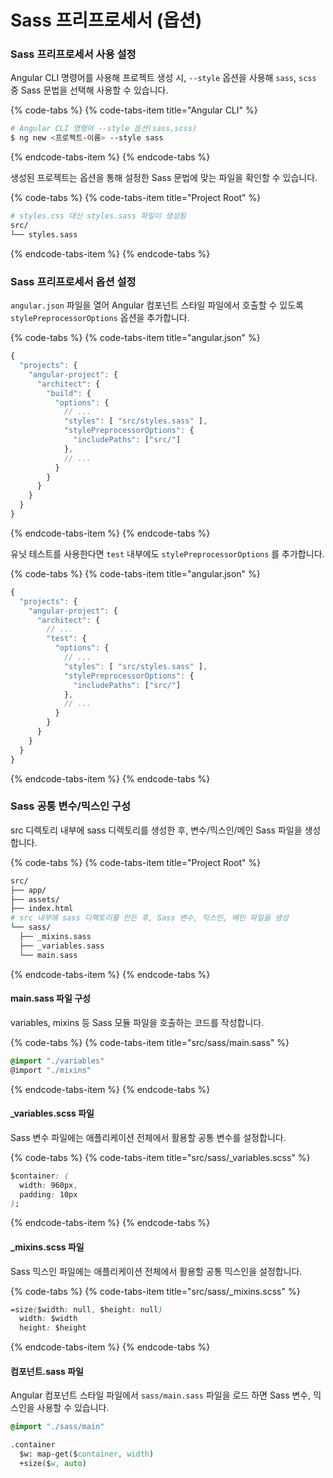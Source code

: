 # Sass 프리프로세서 \(옵션\)

### Sass 프리프로세서 사용 설정

Angular CLI 명령어를 사용해 프로젝트 생성 시, `--style` 옵션을 사용해 `sass`, `scss` 중 Sass 문법을 선택해 사용할 수 있습니다.

{% code-tabs %}
{% code-tabs-item title="Angular CLI" %}
```bash
# Angular CLI 명령어 --style 옵션(sass,scss)
$ ng new <프로젝트-이름> --style sass
```
{% endcode-tabs-item %}
{% endcode-tabs %}

생성된 프로젝트는 옵션을 통해 설정한 Sass 문법에 맞는 파일을 확인할 수 있습니다.

{% code-tabs %}
{% code-tabs-item title="Project Root" %}
```bash
# styles.css 대신 styles.sass 파일이 생성됨
src/ 
└── styles.sass
```
{% endcode-tabs-item %}
{% endcode-tabs %}

### Sass 프리프로세서 옵션 설정

`angular.json` 파일을 열어 Angular 컴포넌트 스타일 파일에서 호출할 수 있도록 `stylePreprocessorOptions` 옵션을 추가합니다. 

{% code-tabs %}
{% code-tabs-item title="angular.json" %}
```javascript
{
  "projects": {
    "angular-project": {
      "architect": {
        "build": {
          "options": {
            // ...
            "styles": [ "src/styles.sass" ], 
            "stylePreprocessorOptions": { 
              "includePaths": ["src/"] 
            },
            // ...
          }
        }
      }
    }
  }
}
```
{% endcode-tabs-item %}
{% endcode-tabs %}

유닛 테스트를 사용한다면 `test` 내부에도 `stylePreprocessorOptions` 를 추가합니다.

{% code-tabs %}
{% code-tabs-item title="angular.json" %}
```javascript
{
  "projects": {
    "angular-project": {
      "architect": {
        // ...
        "test": {
          "options": {
            // ...
            "styles": [ "src/styles.sass" ], 
            "stylePreprocessorOptions": { 
              "includePaths": ["src/"] 
            },
            // ...
          }
        }
      }
    }
  }
}
```
{% endcode-tabs-item %}
{% endcode-tabs %}

### Sass 공통 변수/믹스인 구성

src 디렉토리 내부에 sass 디렉토리를 생성한 후, 변수/믹스인/메인 Sass 파일을 생성합니다.

{% code-tabs %}
{% code-tabs-item title="Project Root" %}
```bash
src/ 
├── app/
├── assets/
├── index.html 
# src 내부에 sass 디렉토리를 만든 후, Sass 변수, 믹스인, 메인 파일을 생성
└── sass/ 
  ├── _mixins.sass 
  ├── _variables.sass 
  └── main.sass 
```
{% endcode-tabs-item %}
{% endcode-tabs %}

#### main.sass 파일 구성

variables, mixins 등 Sass 모듈 파일을 호출하는 코드를 작성합니다.

{% code-tabs %}
{% code-tabs-item title="src/sass/main.sass" %}
```css
@import "./variables"
@import "./mixins"
```
{% endcode-tabs-item %}
{% endcode-tabs %}

#### \_variables.scss 파일

Sass 변수 파일에는 애플리케이션 전체에서 활용할 공통 변수를 설정합니다.

{% code-tabs %}
{% code-tabs-item title="src/sass/\_variables.scss" %}
```css
$container: ( 
  width: 960px, 
  padding: 10px 
);
```
{% endcode-tabs-item %}
{% endcode-tabs %}

#### \_mixins.scss 파일

Sass 믹스인 파일에는 애플리케이션 전체에서 활용할 공통 믹스인을 설정합니다.

{% code-tabs %}
{% code-tabs-item title="src/sass/\_mixins.scss" %}
```css
=size($width: null, $height: null) 
  width: $width 
  height: $height
```
{% endcode-tabs-item %}
{% endcode-tabs %}

#### 컴포넌트.sass 파일

Angular 컴포넌트 스타일 파일에서 `sass/main.sass` 파일을 로드 하면 Sass 변수, 믹스인을 사용할 수 있습니다.

```css
@import "./sass/main"

.container
  $w: map-get($container, width)
  +size($w, auto)
```

